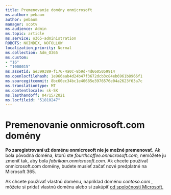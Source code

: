 ```yaml
---
title: Premenovanie domény onmicrosoft
ms.author: pebaum
author: pebaum
manager: scotv
ms.audience: Admin
ms.topic: article
ms.service: o365-administration
ROBOTS: NOINDEX, NOFOLLOW
localization_priority: Normal
ms.collection: Adm_O365
ms.custom:
- "16"
- "1000015"
ms.assetid: ae399389-f176-4a0c-8b9d-4d6605059914
ms.openlocfilehash: 1e966aab4d24b47f3672dcb3c84eb6961b8966f1
ms.sourcegitcommit: 8bc60ec34bc1e40685e3976576e04a2623f63a7c
ms.translationtype: MT
ms.contentlocale: sk-SK
ms.lasthandoff: 04/15/2021
ms.locfileid: "51810247"
---
```

# <a name="rename-your-onmicrosoftcom-domain"></a>Premenovanie onmicrosoft.com domény

 **Po zaregistrovaní už doménu onmicrosoft nie je možné premenovať.** Ak bola pôvodná doména, ktorú ste  *fourthcoffee.onmicrosoft.com,* nemôžete ju zmeniť tak, aby bola  *fabrikam.onmicrosoft.com*. Ak chcete používať onmicrosoft.com domény, budete musieť začať nové predplatné na Microsoft 365.
  
Ak chcete používať vlastnú doménu, napríklad doménu [](https://docs.microsoft.com/microsoft-365/admin/setup/add-domain) *contoso.com* , môžete si pridať vlastnú doménu alebo si zakúpiť [od spoločnosti Microsoft.](https://docs.microsoft.com/microsoft-365/admin/get-help-with-domains/buy-a-domain-name)
  